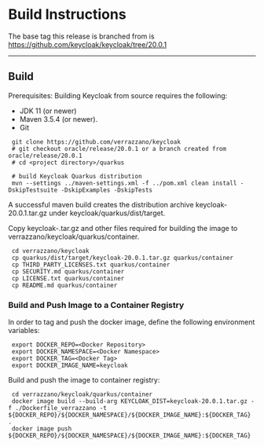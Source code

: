 # Build Instructions

The base tag this release is branched from is https://github.com/keycloak/keycloak/tree/20.0.1

---
## Build
Prerequisites: Building Keycloak from source requires the following:
* JDK 11 (or newer)
* Maven 3.5.4 (or newer).
* Git

```
 git clone https://github.com/verrazzano/keycloak
 # git checkout oracle/release/20.0.1 or a branch created from oracle/release/20.0.1
 # cd <project directory>/quarkus

 # build Keycloak Quarkus distribution
 mvn --settings ../maven-settings.xml -f ../pom.xml clean install -DskipTestsuite -DskipExamples -DskipTests
```

A successful maven build creates the distribution archive keycloak-20.0.1.tar.gz under keycloak/quarkus/dist/target.  

Copy keycloak-<version>.tar.gz and other files required for building the image to verrazzano/keycloak/quarkus/container.
```
 cd verrazzano/keycloak
 cp quarkus/dist/target/keycloak-20.0.1.tar.gz quarkus/container
 cp THIRD_PARTY_LICENSES.txt quarkus/container
 cp SECURITY.md quarkus/container
 cp LICENSE.txt quarkus/container
 cp README.md quarkus/container
```

### Build and Push Image to a Container Registry
 
In order to tag and push the docker image, define the following environment variables:

```
 export DOCKER_REPO=<Docker Repository>
 export DOCKER_NAMESPACE=<Docker Namespace>
 export DOCKER_TAG=<Docker Tag>
 export DOCKER_IMAGE_NAME=keycloak
```

Build and push the image to container registry:
```
 cd verrazzano/keycloak/quarkus/container
 docker image build --build-arg KEYCLOAK_DIST=keycloak-20.0.1.tar.gz -f ./Dockerfile_verrazzano -t ${DOCKER_REPO}/${DOCKER_NAMESPACE}/${DOCKER_IMAGE_NAME}:${DOCKER_TAG} .
 docker image push ${DOCKER_REPO}/${DOCKER_NAMESPACE}/${DOCKER_IMAGE_NAME}:${DOCKER_TAG}
```
